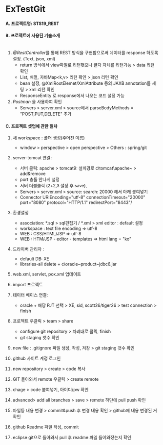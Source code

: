 # ExTestGit
#### A. 프로젝트명: STS19_REST<br>

#### B. 프로젝트에 사용된 기술소개 <br><br>
1. *@RestController*를 통해 REST 방식을 구현함으로써 데이터를 response 하도록 설정. (Text, json, xml) <br>
     - return 방식에서 view파일로 리턴햇으나 글자 자체를 리턴가능 > data 리턴 확인 <br>
     - List, 배열, 자바Map<k,v> 리턴 확인 > json 리턴 확인 <br>
     - bean 설정, @XmlRootElemet/XmlAttribute 등의 JAXB annotation들 세팅 > xml 리턴 확인 <br>
     - ResponseEntity 로 response에서 나오는 코드 설정 가능 <br>
2. *Postman* 을 사용하여 확인<br>
     - Servers > server.xml > source에서  parseBodyMethods = "POST,PUT,DELETE" 추가  <br>

#### C. 프로젝트 셋업에 관한 절차
1. 새 workspace : 폴더 생성(주어진 이름) <br>
	- window > perspective > open perspective > Others : spring/git <br>
2. server-tomcat 연결: <br>
     - 서버 클릭: apache > tomcat9: 설치경로 c\tomcat\apache~ > add&remove <br>
     - port 충돌 안나게 설정 <br>
     - 서버 더블클릭 (2+2,3 설정 후 save), <br>
     - Servers > server.xml > source: search: 20000 해서 아래 붙여넣기 <br>
     - Connector URIEncoding="utf-8" connectionTimeout="20000" port="8080" protocol="HTTP/1.1" redirectPort="8443"/

3. 환경설정
     - association: *.sql > sql편집기 /  *.xml > xml editor : default 설정 <br>
     - workspace : text file encoding => utf-8 <br>
     - WEB : CSS/HTML/JSP => utf-8
     - WEB : HTM/JSP - editor - templates => html lang = "ko"

4. 드라이버 관리자 : 
     - default DB: XE
   	- libraries-all delete + c\oracle\~product\~jdbc6.jar
5. web.xml, servlet, pox.xml 업데이트

6. import 프로젝트

7. 데이터 베이스 연결:
	- oracle + 해당 PJT 선택 > XE, sid, scott26/tiger26 > test connection > finish

8. 프로젝트 우클릭 > team > share
	- configure git repository > 차례대로 클릭, finish
	- git staging 갯수 확인
9. new file : .gitignore 파일 생성, 작성, 저장 > git staging 갯수 확인
10. github 사이트 계정 로그인
11. new repository > create >  code 복사
12. GIT 돌아와서 remote 우클릭 > create remote
13. chage > code 붙여넣기, 아이디/pw 확인
14. advanced> add all branches > save > remote 하단에 pull push 확인
15. 파일등 내용 변경 > commit&push 후 변경 내용 확인 > github에 내용 변경된 거 확인
16. github Readme 파일 작성, commit
17. eclipse git으로 돌아와서 pull 후 readme 파일 들어와졌는지 확인



